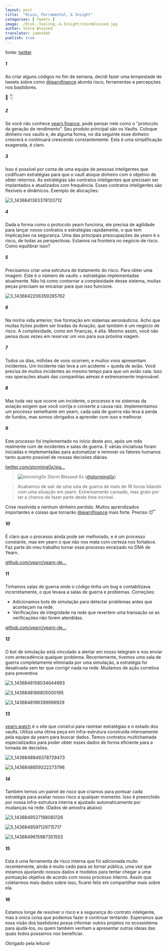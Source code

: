 ```yaml
---
layout: post
title:  "Risco, Ferramental, & Insight"
categories: [ Tweets ]
image: ./Risk,-Tooling,-&-Insight/stormblessed.jpg
author: Storm Blessed
translator: jameskbh
publish: true
---
```


fonte: [twitter](https://twitter.com/storming0x/status/1436851219864059906)

##### 1
Ao criar alguns códigos no fim de semana, decidi fazer uma tempestade de tweets sobre como [@iearnfinance](https://twitter.com/iearnfinance) aborda risco, ferramentas e percepções nos bastidores.

🧵 👇

##### 2
Se você não conhece [yearn.finance](http://yearn.finance), pode pensar nele como o "protocolo da geração de rendimento". Seu produto principal são os Vaults. Coloque dinheiro nos vaults e, de alguma forma, no dia seguinte esse dinheiro crescerá e continuará crescendo constantemente. Esta é uma simplificação exagerada, é claro.

##### 3
Isso é possível por conta de uma equipe de pessoas inteligentes que codificam estratégias para que o vault aloque dinheiro com o objetivo de obter retornos. 
As estratégias são contratos inteligentes que precisam ser implantados e atualizados com frequência. Esses contratos inteligentes são flexíveis e dinâmicos. Exemplo de alocações:

![3_1436841383378120712](3_1436841383378120712.jpg)

##### 4
Dada a forma como o protocolo yearn funciona, ele precisa de agilidade para lançar novos contratos e estratégias rapidamente, o que tem implicações na segurança. Uma das principais preocupações da yearn é o risco, de todas as perspectivas. Estamos na fronteira no negócio de risco. Como equilibrar isso?

##### 5
Precisamos criar uma estrutura de tratamento do risco. Para obter uma imagem. Este é o número de vaults + estratégias implementadas atualmente. Não há como contornar a complexidade desse sistema, muitas peças precisam se encaixar para que isso funcione. 

![3_1436842206359285762](3_1436842206359285762.jpg)

##### 6
Na minha vida anterior, tive formação em sistemas aeronáuticos. Acho que muitas lições podem ser tiradas da Aviação, que também é um negócio de risco. A complexidade, como em finanças, é alta. Mesmo assim, você não pensa duas vezes em reservar um voo para sua próxima viagem.

##### 7
Todos os dias, milhões de voos ocorrem, e muitos voos apresentam incidentes. Um incidente não leva a um acidente = queda de avião. Você precisa de muitos incidentes ao mesmo tempo para que um avião caia. Isso nas operações atuais das companhias aéreas é extremamente improvável.

##### 8
Mas toda vez que ocorre um incidente, o processo e os sistemas da aviação exigem que você corrija e conserte a causa raiz. Implementamos um processo semelhante em yearn, cada sala de guerra não leva à perda de fundos, mas somos obrigados a aprender com isso e melhorar.

##### 9
Este processo foi implementado no início deste ano, após um mês realmente ruim de incidentes e salas de guerra. E várias iniciativas foram iniciadas e implementadas para automatizar e remover os fatores humanos tanto quanto possível de nossas decisões diárias.

[twitter.com/storming0x/sta…](https://twitter.com/storming0x/status/1395452522840608768?s=20)

> ![storming0x](storming0x-881012267675820034.jpg)
> Storm Blessed 0x ([@storming0x](https://twitter.com/storming0x))

> Acabamos de sair de uma sala de guerra de mais de 16 horas lidando com uma situação em yearn. Extremamente cansado, mas grato por ter a chance de fazer parte deste time incrível.

Crise resolvida e nenhum dinheiro perdido. Muitos aprendizados importantes e coisas que tornarão [@iearnfinance](https://twitter.com/iearnfinance) mais forte. Preciso 😴

##### 10
É claro que o processo ainda pode ser melhorado, e é um processo constante, mas em yearn o que não nos mata com certeza nos fortalece. Faz parte do meu trabalho tornar esse processo enraizado no DNA de Yearn.

[github.com/yearn/yearn-de…](https://github.com/yearn/yearn-devdocs/blob/master/docs/developers/v2/EMERGENCY.md)

##### 11
Tínhamos salas de guerra onde o código tinha um bug e contabilizava incorretamente, o que levava a salas de guerra e problemas.
Correções:

- Adicionamos bots de simulação para detectar problemas antes que aconteçam na rede.
- Verificações de integridade na rede que revertem uma transação se as verificações não forem atendidas.

[github.com/yearn/yearn-de…](https://github.com/yearn/yearn-devdocs/blob/master/docs/developers/v2/DEPLOYMENT.md#health-checks)

##### 12
O bot de simulação está vinculado a alertar em nosso telegram e nos enviar com antecedência qualquer problema. Recentemente, tivemos uma sala de guerra completamente eliminada por uma simulação, a estratégia foi desativada sem ter que corrigir nada na rede. Mudamos de ação corretiva para preventiva

![3_1436848158034644993](3_1436848158034644993.jpg)

![3_1436848166805000195](3_1436848166805000195.jpg)

![3_1436848196399996929](3_1436848196399996929.jpg)

##### 13
[yearn.watch](http://yearn.watch) é o site que construí para rastrear estratégias e o estado dos vaults. Utiliza uma ótima peça em infra-estrutura construída internamente pela equipe da yearn para buscar dados. Temos contratos multichamada especializados para poder obter esses dados de forma eficiente para a tomada de decisões. 

![3_1436848846378729473](3_1436848846378729473.jpg)

![3_1436848859322273796](3_1436848859322273796.jpg)

##### 14
Também temos um painel de risco que criamos para pontuar cada estratégia para avaliar nosso risco a qualquer momento. Isso é preenchido por nossa infra-estrutura interna e ajustado automaticamente por mudanças na rede.
(Dados de amostra abaixo)

![3_1436849527198085126](3_1436849527198085126.jpg)

![3_1436849597129715717](3_1436849597129715717.jpg)

![3_1436849615987351553](3_1436849615987351553.jpg)

##### 15
Esta é uma ferramenta de risco interna que foi adicionada muito recentemente, ainda é muito cedo para se tornar pública, uma vez que estamos ajustando nossos dados e modelos para tentar chegar a uma pontuação objetiva de acordo com nosso processo interno. Assim que coletarmos mais dados sobre isso, ficarei feliz em compartilhar mais sobre ela.

##### 16
Estamos longe de resolver o risco e a segurança do contrato inteligente, mas a única coisa que podemos fazer é continuar tentando. Esperamos que essa visão dos bastidores possa informar outros projetos no ecossistema para ajudá-los, ou quem também venham a apresentar outras ideias das quais todos possamos nos beneficiar.

Obrigado pela leitura!

